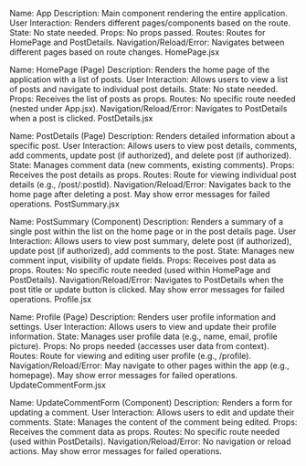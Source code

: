 Name: App
Description: Main component rendering the entire application.
User Interaction: Renders different pages/components based on the route.
State: No state needed.
Props: No props passed.
Routes: Routes for HomePage and PostDetails.
Navigation/Reload/Error: Navigates between different pages based on route changes.
HomePage.jsx

Name: HomePage (Page)
Description: Renders the home page of the application with a list of posts.
User Interaction: Allows users to view a list of posts and navigate to individual post details.
State: No state needed.
Props: Receives the list of posts as props.
Routes: No specific route needed (nested under App.jsx).
Navigation/Reload/Error: Navigates to PostDetails when a post is clicked.
PostDetails.jsx

Name: PostDetails (Page)
Description: Renders detailed information about a specific post.
User Interaction: Allows users to view post details, comments, add comments, update post (if authorized), and delete post (if authorized).
State: Manages comment data (new comments, existing comments).
Props: Receives the post details as props.
Routes: Route for viewing individual post details (e.g., /post/:postId).
Navigation/Reload/Error: Navigates back to the home page after deleting a post. May show error messages for failed operations.
PostSummary.jsx

Name: PostSummary (Component)
Description: Renders a summary of a single post within the list on the home page or in the post details page.
User Interaction: Allows users to view post summary, delete post (if authorized), update post (if authorized), add comments to the post.
State: Manages new comment input, visibility of update fields.
Props: Receives post data as props.
Routes: No specific route needed (used within HomePage and PostDetails).
Navigation/Reload/Error: Navigates to PostDetails when the post title or update button is clicked. May show error messages for failed operations.
Profile.jsx

Name: Profile (Page)
Description: Renders user profile information and settings.
User Interaction: Allows users to view and update their profile information.
State: Manages user profile data (e.g., name, email, profile picture).
Props: No props needed (accesses user data from context).
Routes: Route for viewing and editing user profile (e.g., /profile).
Navigation/Reload/Error: May navigate to other pages within the app (e.g., homepage). May show error messages for failed operations.
UpdateCommentForm.jsx

Name: UpdateCommentForm (Component)
Description: Renders a form for updating a comment.
User Interaction: Allows users to edit and update their comments.
State: Manages the content of the comment being edited.
Props: Receives the comment data as props.
Routes: No specific route needed (used within PostDetails).
Navigation/Reload/Error: No navigation or reload actions. May show error messages for failed operations.
